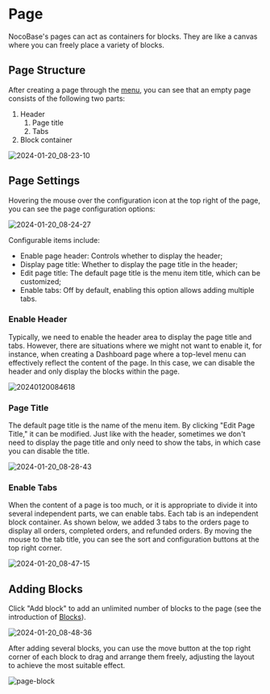 # Page

NocoBase's pages can act as containers for blocks. They are like a canvas where you can freely place a variety of blocks.

## Page Structure

After creating a page through the [menu](/handbook/ui/menus), you can see that an empty page consists of the following two parts:

1. Header
   1. Page title
   2. Tabs
2. Block container

![2024-01-20_08-23-10](https://static-docs.nocobase.com/2024-01-20_08-23-10.jpg)

## Page Settings

Hovering the mouse over the configuration icon at the top right of the page, you can see the page configuration options:

![2024-01-20_08-24-27](https://static-docs.nocobase.com/2024-01-20_08-24-27.jpg)

Configurable items include:

- Enable page header: Controls whether to display the header;
- Display page title: Whether to display the page title in the header;
- Edit page title: The default page title is the menu item title, which can be customized;
- Enable tabs: Off by default, enabling this option allows adding multiple tabs.

### Enable Header

Typically, we need to enable the header area to display the page title and tabs. However, there are situations where we might not want to enable it, for instance, when creating a Dashboard page where a top-level menu can effectively reflect the content of the page. In this case, we can disable the header and only display the blocks within the page.

![20240120084618](https://static-docs.nocobase.com/20240120084618.png)

### Page Title

The default page title is the name of the menu item. By clicking "Edit Page Title," it can be modified. Just like with the header, sometimes we don't need to display the page title and only need to show the tabs, in which case you can disable the title.

![2024-01-20_08-28-43](https://static-docs.nocobase.com/2024-01-20_08-28-43.jpg)

### Enable Tabs

When the content of a page is too much, or it is appropriate to divide it into several independent parts, we can enable tabs. Each tab is an independent block container. As shown below, we added 3 tabs to the orders page to display all orders, completed orders, and refunded orders. By moving the mouse to the tab title, you can see the sort and configuration buttons at the top right corner.

![2024-01-20_08-47-15](https://static-docs.nocobase.com/2024-01-20_08-47-15.jpg)

## Adding Blocks

Click "Add block" to add an unlimited number of blocks to the page (see the introduction of [Blocks](./blocks/index.md)).

![2024-01-20_08-48-36](https://static-docs.nocobase.com/2024-01-20_08-48-36.jpg)

After adding several blocks, you can use the move button at the top right corner of each block to drag and arrange them freely, adjusting the layout to achieve the most suitable effect.

![page-block](https://static-docs.nocobase.com/page-block.gif)
